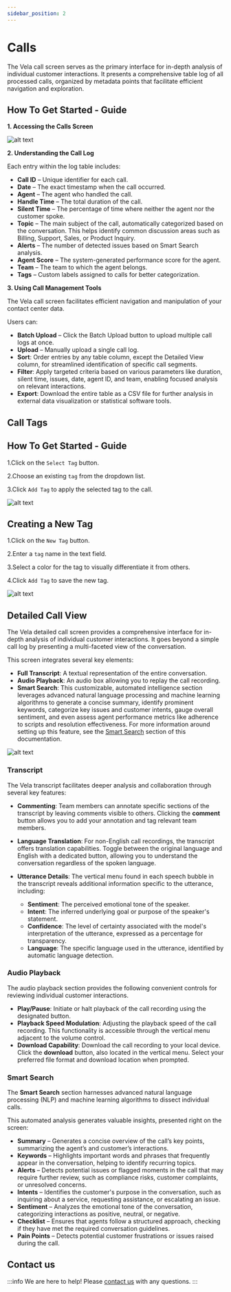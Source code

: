 ```yaml
---
sidebar_position: 2
---
```


# Calls

The Vela call screen serves as the primary interface for in-depth analysis of individual customer interactions. It presents a comprehensive table log of all processed calls, organized by metadata points that facilitate efficient navigation and exploration.

## How To Get Started - Guide

 **1. Accessing the Calls Screen**

![alt text](../img/screenshots/calls.png)

**2. Understanding the Call Log**

Each entry within the log table includes: 

-  **Call ID** – Unique identifier for each call.
-  **Date** – The exact timestamp when the call occurred.
-  **Agent** – The agent who handled the call.
-  **Handle Time** – The total duration of the call.
-  **Silent Time** – The percentage of time where neither the agent nor the customer spoke.
-  **Topic** – The main subject of the call, automatically categorized based on the conversation. This helps identify common discussion areas such as Billing, Support, Sales, or Product Inquiry.
-  **Alerts** – The number of detected issues based on Smart Search analysis.
-  **Agent Score** – The system-generated performance score for the agent.
-  **Team** – The team to which the agent belongs.
-  **Tags** – Custom labels assigned to calls for better categorization.

**3. Using Call Management Tools**

The Vela call screen facilitates efficient navigation and manipulation of your contact center data. 

Users can:  
- **Batch Upload** – Click the Batch Upload button to upload multiple call logs at once.
- **Upload** – Manually upload a single call log.
- **Sort**: Order entries by any table column, except the Detailed View column, for streamlined identification of specific call segments. 
- **Filter**: Apply targeted criteria based on various parameters like duration, silent time, issues, date, agent ID, and team, enabling focused analysis on relevant interactions. 
- **Export**: Download the entire table as a CSV file for further analysis in external data visualization or statistical software tools. 

## Call Tags

## How To Get Started - Guide
1.Click on the `Select Tag` button.

2.Choose an existing `tag` from the dropdown list.

3.Click `Add Tag` to apply the selected tag to the call.

![alt text](../img/screenshots/call-tags.png)

## Creating a New Tag
1.Click on the `New Tag` button.

2.Enter a `tag` name in the text field.

3.Select a color for the tag to visually differentiate it from others.

4.Click `Add Tag` to save the new tag.

![alt text](../img/screenshots/call-T.png)

## Detailed Call View 

The Vela detailed call screen provides a comprehensive interface for in-depth analysis of individual customer interactions. It goes beyond a simple call log by presenting a multi-faceted view of the conversation. 

This screen integrates several key elements: 
- **Full Transcript**: A textual representation of the entire conversation. 
- **Audio Playback**: An audio box allowing you to replay the call recording. 
- **Smart Search**: This customizable, automated intelligence section leverages advanced natural language processing and machine learning algorithms to generate a concise summary, identify prominent keywords, categorize key issues and customer intents, gauge overall sentiment, and even assess agent performance metrics like adherence to scripts and resolution effectiveness. For more information around setting up this feature, see the [Smart Search](/docs/Smart%20Search) section of this documentation.

![alt text](../img/screenshots/detailed-calls.png)

### Transcript 

The Vela transcript facilitates deeper analysis and collaboration through several key features:

- **Commenting**: Team members can annotate specific sections of the transcript by leaving comments visible to others. Clicking the **comment** button allows you to add your annotation and tag relevant team members.  
- **Language Translation**: For non-English call recordings, the transcript offers translation capabilities. Toggle between the original language and English with a dedicated button, allowing you to understand the conversation regardless of the spoken language. 
- **Utterance Details**: The vertical menu found in each speech bubble in the transcript reveals additional information specific to the utterance, including: 

    - **Sentiment**: The perceived emotional tone of the speaker. 
    - **Intent**: The inferred underlying goal or purpose of the speaker's statement. 
    - **Confidence**: The level of certainty associated with the model's interpretation of the utterance, expressed as a percentage for transparency. 
    - **Language**: The specific language used in the utterance, identified by automatic language detection.

### Audio Playback 

The audio playback section provides the following convenient controls for reviewing individual customer interactions.

- **Play/Pause**: Initiate or halt playback of the call recording using the designated button. 
- **Playback Speed Modulation**: Adjusting the playback speed of the call recording. This functionality is accessible through the vertical menu adjacent to the volume control. 
- **Download Capability**: Download the call recording to your local device. Click the **download** button, also located in the vertical menu. Select your preferred file format and download location when prompted.

### Smart Search 

The **Smart Search** section harnesses advanced natural language processing (NLP) and machine learning algorithms to dissect individual calls.

This automated analysis generates valuable insights, presented right on the screen: 
- **Summary** – Generates a concise overview of the call’s key points, summarizing the agent’s and customer’s interactions.
- **Keywords** – Highlights important words and phrases that frequently appear in the conversation, helping to identify recurring topics.
- **Alerts** – Detects potential issues or flagged moments in the call that may require further review, such as compliance risks, customer complaints, or unresolved concerns.
- **Intents** – Identifies the customer's purpose in the conversation, such as inquiring about a service, requesting assistance, or escalating an issue.
- **Sentiment** – Analyzes the emotional tone of the conversation, categorizing interactions as positive, neutral, or negative.
- **Checklist** – Ensures that agents follow a structured approach, checking if they have met the required conversation guidelines.
- **Pain Points** – Detects potential customer frustrations or issues raised during the call.

## Contact us

:::info
We are here to help! Please [contact us](mailto:support@botlhale.ai) with any questions.
:::